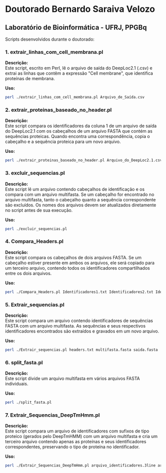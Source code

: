 # Doutorado Bernardo Saraiva Velozo  
## Laboratório de Bioinformática - UFRJ, PPGBq  

Scripts desenvolvidos durante o doutorado:  

### 1. extrair_linhas_com_cell_membrana.pl  

**Descrição:**  
Este script, escrito em Perl, lê o arquivo de saída do DeepLoc2.1 (.csv) e extrai as linhas que contêm a expressão "Cell membrane", que identifica proteínas de membrana.  

**Uso:**  
```bash
perl ./extrair_linhas_com_cell_membrana.pl Arquivo_de_Saída.csv
```  

### 2. extrair_proteinas_baseado_no_header.pl  

**Descrição:**  
Este script compara os identificadores da coluna 1 de um arquivo de saída do DeepLoc2.1 com os cabeçalhos de um arquivo FASTA que contém as sequências proteicas. Quando encontra uma correspondência, copia o cabeçalho e a sequência proteica para um novo arquivo.  

**Uso:**  
```bash
perl ./extrair_proteinas_baseado_no_header.pl Arquivo_do_DeepLoc2.1.csv Arquivo_com_as_Proteínas.fasta
```  

### 3. excluir_sequencias.pl  

**Descrição:**  
Este script lê um arquivo contendo cabeçalhos de identificação e os compara com um arquivo multifasta. Se um cabeçalho for encontrado no arquivo multifasta, tanto o cabeçalho quanto a sequência correspondente são excluídos. Os nomes dos arquivos devem ser atualizados diretamente no script antes de sua execução.  

**Uso:**  
```bash
perl ./excluir_sequencias.pl
```  

### 4. Compara_Headers.pl  

**Descrição:**  
Este script compara os cabeçalhos de dois arquivos FASTA. Se um cabeçalho estiver presente em ambos os arquivos, ele será copiado para um terceiro arquivo, contendo todos os identificadores compartilhados entre os dois arquivos.  

**Uso:**  
```bash
perl ./Compara_Headers.pl Identificadores1.txt Identificadores2.txt Identificadores_Nos_Dois_Arquivos.txt
```  

### 5. Extrair_sequencias.pl  

**Descrição:**  
Este script compara um arquivo contendo identificadores de sequências FASTA com um arquivo multifasta. As sequências e seus respectivos identificadores encontrados são extraídos e gravados em um novo arquivo.  

**Uso:**  
```bash
perl ./Extrair_sequencias.pl headers.txt multifasta.fasta saida.fasta
```  

### 6. split_fasta.pl  

**Descrição:**  
Este script divide um arquivo multifasta em vários arquivos FASTA individuais.  

**Uso:**  
```bash
perl ./split_fasta.pl
```  

### 7. Extrair_Sequencias_DeepTmHmm.pl  

**Descrição:**  
Este script compara um arquivo de identificadores com sufixos de tipo proteico (gerados pelo DeepTmHMM) com um arquivo multifasta e cria um terceiro arquivo contendo apenas as proteínas e seus identificadores correspondentes, preservando o tipo de proteína no identificador.  

**Uso:**  
```bash
perl ./Extrair_Sequencias_DeepTmHmm.pl arquivo_identificadores.3line arquivo_multifasta.fasta arquivo_resultado.fasta
```
